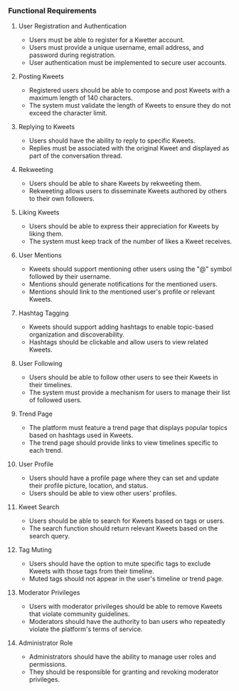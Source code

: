 ### Functional Requirements

1. User Registration and Authentication
    - Users must be able to register for a Kwetter account.
    - Users must provide a unique username, email address, and password during registration.
    - User authentication must be implemented to secure user accounts.

2. Posting Kweets
    - Registered users should be able to compose and post Kweets with a maximum length of 140 characters.
    - The system must validate the length of Kweets to ensure they do not exceed the character limit.

3. Replying to Kweets

    - Users should have the ability to reply to specific Kweets.
    - Replies must be associated with the original Kweet and displayed as part of the conversation thread.

4. Rekweeting
    - Users should be able to share Kweets by rekweeting them.
    - Rekweeting allows users to disseminate Kweets authored by others to their own followers.

5. Liking Kweets
    - Users should be able to express their appreciation for Kweets by liking them.
    - The system must keep track of the number of likes a Kweet receives.

6. User Mentions
    - Kweets should support mentioning other users using the "@" symbol followed by their username.
    - Mentions should generate notifications for the mentioned users.
    - Mentions should link to the mentioned user's profile or relevant Kweets.

7. Hashtag Tagging
    - Kweets should support adding hashtags to enable topic-based organization and discoverability.
    - Hashtags should be clickable and allow users to view related Kweets.

8. User Following
    - Users should be able to follow other users to see their Kweets in their timelines.
    - The system must provide a mechanism for users to manage their list of followed users.

9. Trend Page
    - The platform must feature a trend page that displays popular topics based on hashtags used in Kweets.
    - The trend page should provide links to view timelines specific to each trend.

10. User Profile
    - Users should have a profile page where they can set and update their profile picture, location, and status.
    - Users should be able to view other users' profiles.

11. Kweet Search
    - Users should be able to search for Kweets based on tags or users.
    - The search function should return relevant Kweets based on the search query.

12. Tag Muting
    - Users should have the option to mute specific tags to exclude Kweets with those tags from their timeline.
    - Muted tags should not appear in the user's timeline or trend page.

13. Moderator Privileges
    - Users with moderator privileges should be able to remove Kweets that violate community guidelines.
    - Moderators should have the authority to ban users who repeatedly violate the platform's terms of service.

14. Administrator Role
    - Administrators should have the ability to manage user roles and permissions.
    - They should be responsible for granting and revoking moderator privileges.